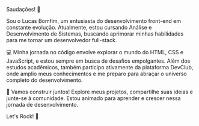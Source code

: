 Saudações! 👋

Sou o Lucas Bomfim, um entusiasta do desenvolvimento front-end em constante evolução. Atualmente, estou cursando Análise e Desenvolvimento de Sistemas, buscando aprimorar minhas habilidades para me tornar um desenvolvedor full-stack.

💻 Minha jornada no código envolve explorar o mundo do HTML, CSS e JavaScript, e estou sempre em busca de desafios empolgantes. Além dos estudos acadêmicos, também participo ativamente da plataforma DevClub, onde amplio meus conhecimentos e me preparo para abraçar o universo completo do desenvolvimento.

🚀 Vamos construir juntos! Explore meus projetos, compartilhe suas ideias e junte-se à comunidade. Estou animado para aprender e crescer nessa jornada de desenvolvimento.

Let's Rock! 🤘
